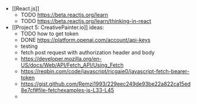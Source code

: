 - [[React.js]]
	- TODO https://beta.reactjs.org/learn
	- TODO https://beta.reactjs.org/learn/thinking-in-react
- [[Project 5: CreativePainter.io]] ideas:
	- TODO how to get token
	- DONE https://platform.openai.com/account/api-keys
	- testing
	- fetch post request with authorization header and body
	- https://developer.mozilla.org/en-US/docs/Web/API/Fetch_API/Using_Fetch
	- https://reqbin.com/code/javascript/ricgaie0/javascript-fetch-bearer-token
	- https://gist.github.com/Remzi1993/229eec249de93be22a822ca15ed8e7cf#file-fetchexamples-js-L33-L45
	-